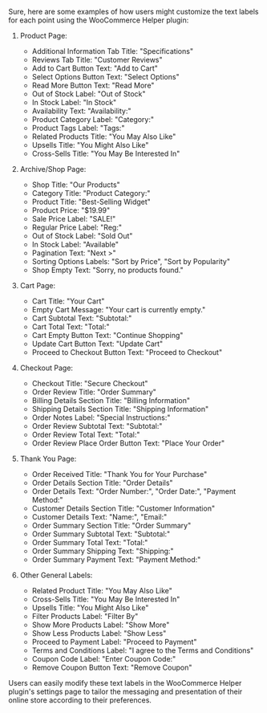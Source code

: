 Sure, here are some examples of how users might customize the text labels for each point using the WooCommerce Helper plugin:

1. Product Page:
   <!-- - Product Title: "Premium Widget X"
   - Product Price: "$49.99"
   - Sale Price Label: "Sale!"
   - Regular Price Label: "Regular Price:"
   - Product Description: "This is the best widget you'll ever find! Buy now and save big!" -->
   - Additional Information Tab Title: "Specifications"
   - Reviews Tab Title: "Customer Reviews"
   - Add to Cart Button Text: "Add to Cart"
   - Select Options Button Text: "Select Options"
   - Read More Button Text: "Read More"
   - Out of Stock Label: "Out of Stock"
   - In Stock Label: "In Stock"
   - Availability Text: "Availability:"
   - Product Category Label: "Category:"
   - Product Tags Label: "Tags:"
   - Related Products Title: "You May Also Like"
   - Upsells Title: "You Might Also Like"
   - Cross-Sells Title: "You May Be Interested In"

2. Archive/Shop Page:
   - Shop Title: "Our Products"
   - Category Title: "Product Category:"
   - Product Title: "Best-Selling Widget"
   - Product Price: "$19.99"
   - Sale Price Label: "SALE!"
   - Regular Price Label: "Reg:"
   - Out of Stock Label: "Sold Out"
   - In Stock Label: "Available"
   - Pagination Text: "Next >"
   - Sorting Options Labels: "Sort by Price", "Sort by Popularity"
   - Shop Empty Text: "Sorry, no products found."

3. Cart Page:
   - Cart Title: "Your Cart"
   - Empty Cart Message: "Your cart is currently empty."
   - Cart Subtotal Text: "Subtotal:"
   - Cart Total Text: "Total:"
   - Cart Empty Button Text: "Continue Shopping"
   - Update Cart Button Text: "Update Cart"
   - Proceed to Checkout Button Text: "Proceed to Checkout"

4. Checkout Page:
   - Checkout Title: "Secure Checkout"
   - Order Review Title: "Order Summary"
   - Billing Details Section Title: "Billing Information"
   - Shipping Details Section Title: "Shipping Information"
   - Order Notes Label: "Special Instructions:"
   - Order Review Subtotal Text: "Subtotal:"
   - Order Review Total Text: "Total:"
   - Order Review Place Order Button Text: "Place Your Order"

5. Thank You Page:
   - Order Received Title: "Thank You for Your Purchase"
   - Order Details Section Title: "Order Details"
   - Order Details Text: "Order Number:", "Order Date:", "Payment Method:"
   - Customer Details Section Title: "Customer Information"
   - Customer Details Text: "Name:", "Email:"
   - Order Summary Section Title: "Order Summary"
   - Order Summary Subtotal Text: "Subtotal:"
   - Order Summary Total Text: "Total:"
   - Order Summary Shipping Text: "Shipping:"
   - Order Summary Payment Text: "Payment Method:"

6. Other General Labels:
   - Related Product Title: "You May Also Like"
   - Cross-Sells Title: "You May Be Interested In"
   - Upsells Title: "You Might Also Like"
   - Filter Products Label: "Filter By"
   - Show More Products Label: "Show More"
   - Show Less Products Label: "Show Less"
   - Proceed to Payment Label: "Proceed to Payment"
   - Terms and Conditions Label: "I agree to the Terms and Conditions"
   - Coupon Code Label: "Enter Coupon Code:"
   - Remove Coupon Button Text: "Remove Coupon"

Users can easily modify these text labels in the WooCommerce Helper plugin's settings page to tailor the messaging and presentation of their online store according to their preferences.